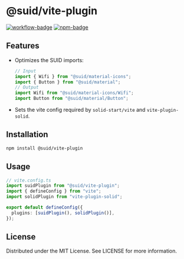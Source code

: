 # @suid/vite-plugin

[![workflow-badge]](https://github.com/swordev/suid/actions/workflows/ci.yaml) [![npm-badge]](https://www.npmjs.com/package/@suid/vite-plugin)

[workflow-badge]: https://img.shields.io/github/actions/workflow/status/swordev/suid/ci.yaml?branch=main
[npm-badge]: https://img.shields.io/npm/v/@suid/vite-plugin?label=@suid/vite-plugin

## Features

- Optimizes the SUID imports:
  ```ts
  // Input
  import { Wifi } from "@suid/material-icons";
  import { Button } from "@suid/material";
  // Output
  import Wifi from "@suid/material-icons/Wifi";
  import Button from "@suid/material/Button";
  ```
- Sets the vite config required by `solid-start/vite` and `vite-plugin-solid`.

## Installation

```sh
npm install @suid/vite-plugin
```

## Usage

```ts
// vite.config.ts
import suidPlugin from "@suid/vite-plugin";
import { defineConfig } from "vite";
import solidPlugin from "vite-plugin-solid";

export default defineConfig({
  plugins: [suidPlugin(), solidPlugin()],
});
```

## License

Distributed under the MIT License. See LICENSE for more information.
